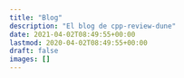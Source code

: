 ```yaml
---
title: "Blog"
description: "El blog de cpp-review-dune"
date: 2021-04-02T08:49:55+00:00
lastmod: 2020-04-02T08:49:55+00:00
draft: false
images: []
---
```

